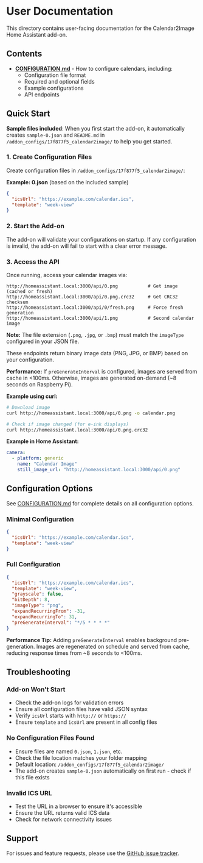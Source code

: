 # User Documentation

This directory contains user-facing documentation for the Calendar2Image Home Assistant add-on.

## Contents

- [**CONFIGURATION.md**](./CONFIGURATION.md) - How to configure calendars, including:
  - Configuration file format
  - Required and optional fields
  - Example configurations
  - API endpoints

## Quick Start

**Sample files included**: When you first start the add-on, it automatically creates `sample-0.json` and `README.md` in `/addon_configs/17f877f5_calendar2image/` to help you get started.

### 1. Create Configuration Files

Create configuration files in `/addon_configs/17f877f5_calendar2image/`:

**Example: 0.json** (based on the included sample)
```json
{
  "icsUrl": "https://example.com/calendar.ics",
  "template": "week-view"
}
```

### 2. Start the Add-on

The add-on will validate your configurations on startup. If any configuration is invalid, the add-on will fail to start with a clear error message.

### 3. Access the API

Once running, access your calendar images via:
```
http://homeassistant.local:3000/api/0.png           # Get image (cached or fresh)
http://homeassistant.local:3000/api/0.png.crc32     # Get CRC32 checksum
http://homeassistant.local:3000/api/0/fresh.png     # Force fresh generation
http://homeassistant.local:3000/api/1.png           # Second calendar image
```

**Note:** The file extension (`.png`, `.jpg`, or `.bmp`) must match the `imageType` configured in your JSON file.

These endpoints return binary image data (PNG, JPG, or BMP) based on your configuration.

**Performance:** If `preGenerateInterval` is configured, images are served from cache in <100ms. Otherwise, images are generated on-demand (~8 seconds on Raspberry Pi).

**Example using curl:**
```bash
# Download image
curl http://homeassistant.local:3000/api/0.png -o calendar.png

# Check if image changed (for e-ink displays)
curl http://homeassistant.local:3000/api/0.png.crc32
```

**Example in Home Assistant:**
```yaml
camera:
  - platform: generic
    name: "Calendar Image"
    still_image_url: "http://homeassistant.local:3000/api/0.png"
```

## Configuration Options

See [CONFIGURATION.md](./CONFIGURATION.md) for complete details on all configuration options.

### Minimal Configuration

```json
{
  "icsUrl": "https://example.com/calendar.ics",
  "template": "week-view"
}
```

### Full Configuration

```json
{
  "icsUrl": "https://example.com/calendar.ics",
  "template": "week-view",
  "grayscale": false,
  "bitDepth": 8,
  "imageType": "png",
  "expandRecurringFrom": -31,
  "expandRecurringTo": 31,
  "preGenerateInterval": "*/5 * * * *"
}
```

**Performance Tip:** Adding `preGenerateInterval` enables background pre-generation. Images are regenerated on schedule and served from cache, reducing response times from ~8 seconds to <100ms.

## Troubleshooting

### Add-on Won't Start

- Check the add-on logs for validation errors
- Ensure all configuration files have valid JSON syntax
- Verify `icsUrl` starts with `http://` or `https://`
- Ensure `template` and `icsUrl` are present in all config files

### No Configuration Files Found

- Ensure files are named `0.json`, `1.json`, etc.
- Check the file location matches your folder mapping
- Default location: `/addon_configs/17f877f5_calendar2image/`
- The add-on creates `sample-0.json` automatically on first run - check if this file exists

### Invalid ICS URL

- Test the URL in a browser to ensure it's accessible
- Ensure the URL returns valid ICS data
- Check for network connectivity issues

## Support

For issues and feature requests, please use the [GitHub issue tracker](https://github.com/jantielens/ha-calendar2image/issues).
